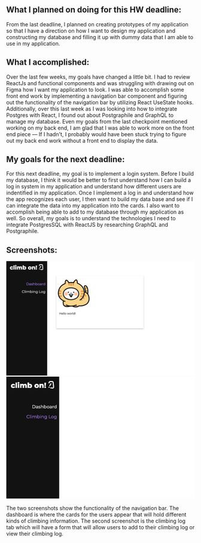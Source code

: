 ## What I planned on doing for this HW deadline: 
From the last deadline, I planned on creating prototypes of my application so that I have a direction on how I want to design
my application and constructing my database and filling it up with dummy data that I am able to use in my application.

## What I accomplished: 
Over the last few weeks, my goals have changed a little bit. I had to review ReactJs and functional components and was struggling with drawing out on Figma how I want my application to look. I was able to accomplish some front end work by implementing a navigation bar component and figuring out the functionality of the navigation bar by utilizing React UseState hooks. Additionally, over this last week as I was looking into how to integrate Postgres with React, I found out about Postgraphile and GraphQL to manage my database. Even my goals from the last checkpoint mentioned working on my back end, I am glad that I was able to work more on the front end piece –– If I hadn't, I probably would have been stuck trying to figure out my back end work without a front end to display the data. 

## My goals for the next deadline: 
For this next deadline, my goal is to implement a login system. Before I build my database, I think it would be better to first understand how I can build a log in system in my application and understand how different users are indentified in my application. Once I implement a log in and understand how the app recognizes each user, I then want to build my data base and see if I can integrate the data into my application into the cards. I also want to accomplish being able to add to my database through my application as well. So overall, my goals is to understand the technologies I need to integrate PostgresSQL with ReactJS by researching GraphQL and Postgraphile. 

## Screenshots: 
![Screenshot1](img1.png)
![Screenshot2](img2.png)

The two screenshots show the functionality of the navigation bar. The dashboard is where the cards for the users appear that will hold different kinds of climbing information. The second screenshot is the climbing log tab which will have a form that will allow users to add to their climbing log or view their climbing log. 
